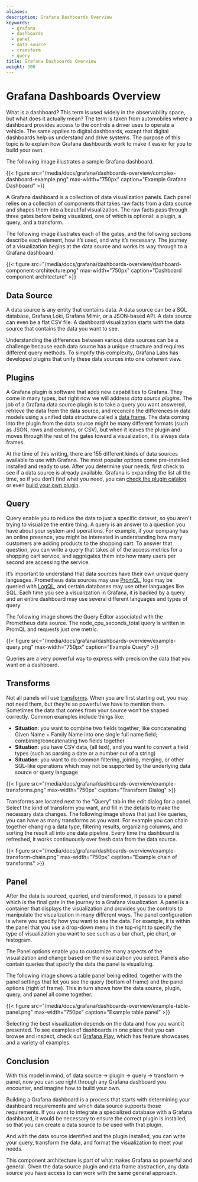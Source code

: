 ```yaml
---
aliases:
description: Grafana Dashboards Overview
keywords:
  - grafana
  - dashboards
  - panel
  - data source
  - transform
  - query
title: Grafana Dashboards Overview
weight: 300
---
```


# Grafana Dashboards Overview

What is a dashboard? This term is used widely in the observability space, but what does it actually mean? The term is taken from automobiles where a dashboard provides access to the controls a driver uses to operate a vehicle. The same applies to digital dashboards, except that digital dashboards help us understand and drive systems. The purpose of this topic is to explain how Grafana dashboards work to make it easier for you to build your own.

The following image illustrates a sample Grafana dashboard.

{{< figure src="/media/docs/grafana/dashboards-overview/complex-dashboard-example.png" max-width="750px" caption="Example Grafana Dashboard" >}}

A Grafana dashboard is a collection of data visualization panels. Each panel relies on a collection of components that  takes raw facts from a data source and shapes them into a beautiful visualization. The raw facts pass through three gates before being visualized, one of which is optional: a plugin, a query, and a transform.

The following image illustrates each of the gates, and the following sections describe each element, how it’s used, and why it’s necessary. The journey of a visualization begins at the data source and works its way through to a Grafana dashboard.

{{< figure src="/media/docs/grafana/dashboards-overview/dashboard-component-architecture.png" max-width="750px" caption="Dashboard component architecture" >}}

## Data Source

A data source is any entity that contains data. A data source can be a SQL database, Grafana Loki, Grafana Mimir, or a JSON-based API. A data source can even be a flat CSV file. A dashboard visualization starts with the data source that contains the data you want to see.

Understanding the differences between various data sources can be a challenge because each data source has a unique structure and requires different query methods. To simplify this complexity, Grafana Labs has developed plugins that unify these data sources into one coherent view.

## Plugins

A Grafana plugin is software that adds new capabilities to Grafana. They come in many types, but right now we will address _data source plugins_. The job of a Grafana data source plugin is to take a query you want answered, retrieve the  data from the data source, and reconcile the differences in data models using a unified data structure called a [data frame](https://grafana.com/docs/grafana/latest/developers/plugins/data-frames/). The data coming into the plugin from the data source might be many different formats (such as JSON, rows and columns, or CSV), but when it leaves the plugin and moves through the rest of the gates toward a visualization, it is always data frames.

At the time of this writing, there are 155 different kinds of data sources available to use with Grafana.  The most popular options come pre-installed installed and  ready to use. After you determine your needs, first check to see if a data source is already available. Grafana is expanding the list all the time, so if you don’t find what you need, you can [check the plugin catalog](https://grafana.com/grafana/plugins/?type=datasource) or even [build your own plugin](https://grafana.com/tutorials/build-a-data-source-plugin/).

## Query

Query enable you to reduce the data to just a specific dataset, so you aren't trying to visualize the entire thing. A query is an answer to a question you have about your system and operations. For example, if your company has an online presence, you might be interested in understanding how many customers are adding products to the shopping cart. To answer that question, you can write a query that  takes all of the access metrics for a shopping cart service, and aggregates them into how many users per second are accessing the service.

It’s important to understand that data sources have their own unique query languages. Prometheus data sources may use [PromQL](/blog/2020/02/04/introduction-to-promql-the-prometheus-query-language/), logs may be queried with [LogQL](https://grafana.com/docs/loki/latest/logql/), and certain databases may use other languages like SQL.  Each time you see a visualization in Grafana, it is backed by a query and an entire dashboard may use several different languages and types of query.

The following image shows the Query Editor associated with the Prometheus data source. The node_cpu_seconds_total query is written in PromQL and requests just one metric.

{{< figure src="/media/docs/grafana/dashboards-overview/example-query.png" max-width="750px" caption="Example Query" >}}

Queries are a very powerful way to express with precision the data that you want on a dashboard.

## Transforms

Not all panels will use [transforms](https://grafana.com/docs/grafana/latest/panels-visualizations/query-transform-data/transform-data/). When you are first starting out, you may not need them, but they’re so powerful we have to mention them.  Sometimes the data that comes from your source won’t be shaped correctly.  Common examples include things like:

* **Situation**: you want to combine two fields together, like concatenating Given Name + Family Name into one single full name field; combining/concatenating two fields together
* **Situation**: you have CSV data, (all text), and you want to convert a field types (such as parsing a date or a number out of a string)
* **Situation**: you want to do common filtering, joining, merging, or other SQL-like operations which may not be supported by the underlying data source or query language

{{< figure src="/media/docs/grafana/dashboards-overview/example-transforms.png" max-width="750px" caption="Transform Dialog" >}}

Transforms are located next to the “Query” tab in the edit dialog for a panel. Select the kind of transform you want, and fill in the details to make the necessary data changes. The following image shows that just like queries, you can have as many transforms as you want. For example you can chain together changing a data type, filtering results, organizing columns, and sorting the result all into one data pipeline. Every time the dashboard is refreshed, it works continuously over fresh data from the data source.

{{< figure src="/media/docs/grafana/dashboards-overview/example-transform-chain.png" max-width="750px" caption="Example chain of transforms" >}}

## Panel

After the data is sourced, queried, and transformed, it passes to a panel which is the  final gate in the journey to a Grafana visualization.  A panel is a container that displays the visualization and provides you the controls to manipulate the visualization in many different ways.  The panel configuration is where you specify how you want to see the data. For example, it is within the panel that you use a drop-down menu in the top-right to specify the type of visualization you want to see such as a bar chart, pie chart, or histogram.

The Panel options enable you to customize many aspects of the visualization and change based on the visualization you select. Panels also contain queries that specify the data the panel is visualizing.

The following image shows a table panel being edited, together with the panel settings that let you see the query (bottom of frame) and the panel options (right of frame). This in turn shows how the data source, plugin, query, and panel all come together.

{{< figure src="/media/docs/grafana/dashboards-overview/example-table-panel.png" max-width="750px" caption="Example table panel" >}}

Selecting the best visualization depends on the data and how you want it presented.  To see examples of dashboards in one place that you can browse and inspect, check out [Grafana Play](https://play.grafana.org/), which has feature showcases and a variety of examples.

## Conclusion

With this model in mind, of data source -> plugin -> query -> transform -> panel, now you can see right through any Grafana dashboard you encounter, and imagine how to build your own.

Building a Grafana dashboard is a process that starts with determining your dashboard requirements and which data source supports those requirements. If you want to integrate a specialized database with a Grafana dashboard, it would be necessary to ensure the correct plugin is installed, so that you can create a data source to be used with that plugin.

And with the data source identified and the plugin installed, you can write your query, transform the data, and format the visualization to meet your needs.

This component architecture is part of what makes Grafana so powerful and general.  Given the data source plugin and data frame abstraction, any data source you have access to can work with the same general approach.
